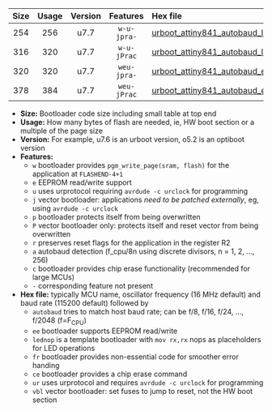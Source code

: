 |Size|Usage|Version|Features|Hex file|
|:-:|:-:|:-:|:-:|:--|
|254|256|u7.7|`w-u-jpra-`|[urboot_attiny841_autobaud_lednop_ur_vbl.hex](https://raw.githubusercontent.com/stefanrueger/urboot.hex/main/mcus/attiny841/autobaud/urboot_attiny841_autobaud_lednop_ur_vbl.hex)|
|316|320|u7.7|`w-u-jPrac`|[urboot_attiny841_autobaud_lednop_fr_ce_ur_vbl.hex](https://raw.githubusercontent.com/stefanrueger/urboot.hex/main/mcus/attiny841/autobaud/urboot_attiny841_autobaud_lednop_fr_ce_ur_vbl.hex)|
|320|320|u7.7|`weu-jpra-`|[urboot_attiny841_autobaud_ee_lednop_ur_vbl.hex](https://raw.githubusercontent.com/stefanrueger/urboot.hex/main/mcus/attiny841/autobaud/urboot_attiny841_autobaud_ee_lednop_ur_vbl.hex)|
|378|384|u7.7|`weu-jPrac`|[urboot_attiny841_autobaud_ee_lednop_fr_ce_ur_vbl.hex](https://raw.githubusercontent.com/stefanrueger/urboot.hex/main/mcus/attiny841/autobaud/urboot_attiny841_autobaud_ee_lednop_fr_ce_ur_vbl.hex)|

- **Size:** Bootloader code size including small table at top end
- **Usage:** How many bytes of flash are needed, ie, HW boot section or a multiple of the page size
- **Version:** For example, u7.6 is an urboot version, o5.2 is an optiboot version
- **Features:**
  + `w` bootloader provides `pgm_write_page(sram, flash)` for the application at `FLASHEND-4+1`
  + `e` EEPROM read/write support
  + `u` uses urprotocol requiring `avrdude -c urclock` for programming
  + `j` vector bootloader: applications *need to be patched externally*, eg, using `avrdude -c urclock`
  + `p` bootloader protects itself from being overwritten
  + `P` vector bootloader only: protects itself and reset vector from being overwritten
  + `r` preserves reset flags for the application in the register R2
  + `a` autobaud detection (f_cpu/8n using discrete divisors, n = 1, 2, ..., 256)
  + `c` bootloader provides chip erase functionality (recommended for large MCUs)
  + `-` corresponding feature not present
- **Hex file:** typically MCU name, oscillator frequency (16 MHz default) and baud rate (115200 default) followed by
  + `autobaud` tries to match host baud rate; can be f/8, f/16, f/24, ..., f/2048 (f=F<sub>CPU</sub>)
  + `ee` bootloader supports EEPROM read/write
  + `lednop` is a template bootloader with `mov rx,rx` nops as placeholders for LED operations
  + `fr` bootloader provides non-essential code for smoother error handing
  + `ce` bootloader provides a chip erase command
  + `ur` uses urprotocol and requires `avrdude -c urclock` for programming
  + `vbl` vector bootloader: set fuses to jump to reset, not the HW boot section
